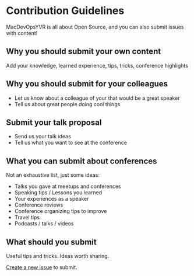 # Contribution Guidelines

MacDevOpsYVR is all about Open Source, and you can also submit issues with content!

## Why you should submit your own content
Add your knowledge, learned experience, tips, tricks, conference highlights

## Why you should submit for your colleagues
* Let us know about a colleague of your that would be a great speaker
* Tell us about great people doing cool things

## Submit your talk proposal
* Send us your talk ideas
* Tell us what you want to see at the conference

## What you can submit about conferences

Not an exhaustive list, just some ideas:
* Talks you gave at meetups and conferences
* Speaking tips / Lessons you learned
* Your experiences as a speaker
* Conference reviews
* Conference organizing tips to improve
* Travel tips
* Podcasts / talks / videos

## What should you submit
Useful tips and tricks. Ideas worth sharing.

[Create a new issue](https://github.com/macdevopsyvr/macdevopsyvr.github.io/issues/new) to submit.